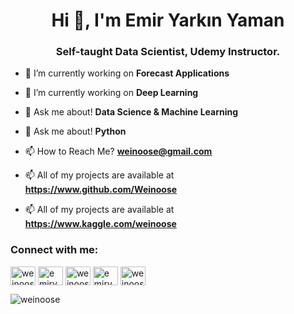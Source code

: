 <h1 align="center">Hi 👋, I'm Emir Yarkın Yaman</h1>
<h3 align="center">Self-taught Data Scientist, Udemy Instructor.</h3>

- 🔭 I’m currently working on **Forecast Applications**

- 🔭 I’m currently working on **Deep Learning**

- 💬 Ask me about! **Data Science & Machine Learning**

- 💬 Ask me about! **Python**

- 📫 How to Reach Me? **weinoose@gmail.com**

- 📫 All of my projects are available at **https://www.github.com/Weinoose**

- 📫 All of my projects are available at **https://www.kaggle.com/weinoose**

<h3 align="left">Connect with me:</h3>
<p align="left">
<a href="https://twitter.com/WEINOOSE" target="blank"><img align="center" src="https://raw.githubusercontent.com/rahuldkjain/github-profile-readme-generator/master/src/images/icons/Social/twitter.svg" alt="weinoose" height="30" width="40" /></a>
<a href="https://www.linkedin.com/in/emiryarkinyaman/" target="blank"><img align="center" src="https://raw.githubusercontent.com/rahuldkjain/github-profile-readme-generator/master/src/images/icons/Social/linked-in-alt.svg" alt="emi̇ryarki̇nyaman" height="30" width="40" /></a>
<a href="https://kaggle.com/WEINOOSE" target="blank"><img align="center" src="https://raw.githubusercontent.com/rahuldkjain/github-profile-readme-generator/master/src/images/icons/Social/kaggle.svg" alt="weinoose" height="30" width="40" /></a>
<a href="https://fb.com/WEINOOSE" target="blank"><img align="center" src="https://raw.githubusercontent.com/rahuldkjain/github-profile-readme-generator/master/src/images/icons/Social/facebook.svg" alt="emi̇ryarki̇nyaman" height="30" width="40" /></a>
<a href="https://instagram.com/WEINOOSE" target="blank"><img align="center" src="https://raw.githubusercontent.com/rahuldkjain/github-profile-readme-generator/master/src/images/icons/Social/instagram.svg" alt="weinoose" height="30" width="40" /></a>
</p>

<p><img align="left" src="https://github-readme-stats.vercel.app/api/top-langs?username=weinoose&show_icons=true&theme=dark&locale=en&layout=compact" alt="weinoose" /></p>
